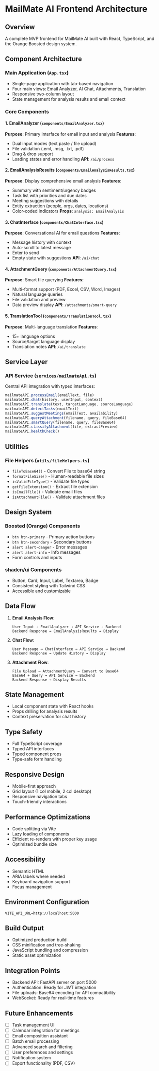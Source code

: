 # MailMate AI Frontend Architecture

## Overview
A complete MVP frontend for MailMate AI built with React, TypeScript, and the Orange Boosted design system.

## Component Architecture

### Main Application (`App.tsx`)
- Single-page application with tab-based navigation
- Four main views: Email Analyzer, AI Chat, Attachments, Translation
- Responsive two-column layout
- State management for analysis results and email context

### Core Components

#### 1. EmailAnalyzer (`components/EmailAnalyzer.tsx`)
**Purpose**: Primary interface for email input and analysis
**Features**:
- Dual input modes (text paste / file upload)
- File validation (.eml, .msg, .txt, .pdf)
- Drag & drop support
- Loading states and error handling
**API**: `/ai/process`

#### 2. EmailAnalysisResults (`components/EmailAnalysisResults.tsx`)
**Purpose**: Display comprehensive email analysis
**Features**:
- Summary with sentiment/urgency badges
- Task list with priorities and due dates
- Meeting suggestions with details
- Entity extraction (people, orgs, dates, locations)
- Color-coded indicators
**Props**: `analysis: EmailAnalysis`

#### 3. ChatInterface (`components/ChatInterface.tsx`)
**Purpose**: Conversational AI for email questions
**Features**:
- Message history with context
- Auto-scroll to latest message
- Enter to send
- Empty state with suggestions
**API**: `/ai/chat`

#### 4. AttachmentQuery (`components/AttachmentQuery.tsx`)
**Purpose**: Smart file querying
**Features**:
- Multi-format support (PDF, Excel, CSV, Word, Images)
- Natural language queries
- File validation and preview
- Data preview display
**API**: `/attachments/smart-query`

#### 5. TranslationTool (`components/TranslationTool.tsx`)
**Purpose**: Multi-language translation
**Features**:
- 15+ language options
- Source/target language display
- Translation notes
**API**: `/ai/translate`

## Service Layer

### API Service (`services/mailmateApi.ts`)
Central API integration with typed interfaces:

```typescript
mailmateAPI.processEmail(emailText, file)
mailmateAPI.chat(history, userInput, context)
mailmateAPI.translate(text, targetLanguage, sourceLanguage)
mailmateAPI.detectTasks(emailText)
mailmateAPI.suggestMeetings(emailText, availability)
mailmateAPI.queryAttachment(filename, query, fileBase64)
mailmateAPI.smartQuery(filename, query, fileBase64)
mailmateAPI.classifyAttachment(file, extractPreview)
mailmateAPI.healthCheck()
```

## Utilities

### File Helpers (`utils/fileHelpers.ts`)
- `fileToBase64()` - Convert File to base64 string
- `formatFileSize()` - Human-readable file sizes
- `isValidFileType()` - Validate file types
- `getFileExtension()` - Extract file extension
- `isEmailFile()` - Validate email files
- `isAttachmentFile()` - Validate attachment files

## Design System

### Boosted (Orange) Components
- `btn btn-primary` - Primary action buttons
- `btn btn-secondary` - Secondary buttons
- `alert alert-danger` - Error messages
- `alert alert-info` - Info messages
- Form controls and inputs

### shadcn/ui Components
- Button, Card, Input, Label, Textarea, Badge
- Consistent styling with Tailwind CSS
- Accessible and customizable

## Data Flow

1. **Email Analysis Flow**:
   ```
   User Input → EmailAnalyzer → API Service → Backend
   Backend Response → EmailAnalysisResults → Display
   ```

2. **Chat Flow**:
   ```
   User Message → ChatInterface → API Service → Backend
   Backend Response → Update History → Display
   ```

3. **Attachment Flow**:
   ```
   File Upload → AttachmentQuery → Convert to Base64
   Base64 + Query → API Service → Backend
   Backend Response → Display Results
   ```

## State Management
- Local component state with React hooks
- Props drilling for analysis results
- Context preservation for chat history

## Type Safety
- Full TypeScript coverage
- Typed API interfaces
- Typed component props
- Type-safe form handling

## Responsive Design
- Mobile-first approach
- Grid layout (1 col mobile, 2 col desktop)
- Responsive navigation tabs
- Touch-friendly interactions

## Performance Optimizations
- Code splitting via Vite
- Lazy loading of components
- Efficient re-renders with proper key usage
- Optimized bundle size

## Accessibility
- Semantic HTML
- ARIA labels where needed
- Keyboard navigation support
- Focus management

## Environment Configuration
```env
VITE_API_URL=http://localhost:5000
```

## Build Output
- Optimized production build
- CSS minification and tree-shaking
- JavaScript bundling and compression
- Static asset optimization

## Integration Points
- Backend API: FastAPI server on port 5000
- Authentication: Ready for JWT integration
- File uploads: Base64 encoding for API compatibility
- WebSocket: Ready for real-time features

## Future Enhancements
- [ ] Task management UI
- [ ] Calendar integration for meetings
- [ ] Email composition assistant
- [ ] Batch email processing
- [ ] Advanced search and filtering
- [ ] User preferences and settings
- [ ] Notification system
- [ ] Export functionality (PDF, CSV)
